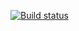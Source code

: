 
[![Build status](https://ci.appveyor.com/api/projects/status/47imbobkuysgnbql?svg=true)](https://ci.appveyor.com/project/Tukayama/TestingWebInterfaces1
)
